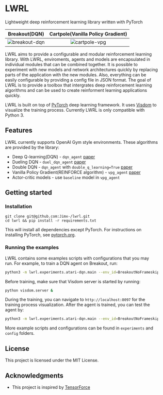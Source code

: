 # LWRL

Lightweight deep reinforcement learning library written with PyTorch

| Breakout(DQN)                                                                                         | Cartpole(Vanilla Policy Gradient)                                                  |
|:-----------------------------------------------------------------------------------------------------:|:----------------------------------------------------------------------------------:|
| ![breakout-dqn](https://thumbs.gfycat.com/AnchoredScornfulAustraliansilkyterrier-size_restricted.gif) | ![cartpole-vpg](https://thumbs.gfycat.com/WelllitFluffyBadger-size_restricted.gif) |

LWRL aims to provide a configurable and modular reinforcement learning library. With LWRL, enviroments, agents and models are encapsulated in individual modules that can be combined together. It is possible to experiment with new models and network architectures quickly by replacing parts of the application with the new modules. Also, everything can be easily configurable by providing a config file in JSON format. The goal of LWRL is to provide a toolbox that intergrates deep reinforcement learning algorithms and can be used to create reinforment learning applications quickly.

LWRL is built on top of [PyTorch](https://pytorch.org/) deep learning framework. It uses  [Visdom](https://github.com/facebookresearch/visdom.git) to visualize the training process. Currently LWRL is only compatible with Python 3.



## Features

LWRL currently supports OpenAI Gym style environments. These algorithms are provided by the library:

- Deep Q-learning(DQN) - `dqn_agent`  [paper](https://www.cs.toronto.edu/%7Evmnih/docs/dqn.pdf)
- Dueling DQN - `duel_dqn_agent`  [paper](https://arxiv.org/pdf/1511.06581.pdf)
- Double DQN - `dqn_agent` with `double_q_learning=True`  [paper](https://arxiv.org/abs/1509.06461)
- Vanilla Policy Gradient(REINFORCE algorithm) - `vpg_agent`  [paper](http://www-anw.cs.umass.edu/%7Ebarto/courses/cs687/williams92simple.pdf)
- Actor-critic models - use `baseline` model in `vpg_agent`



## Getting started

### Installation

```
git clone git@github.com:Jimx-/lwrl.git
cd lwrl && pip install -r requirements.txt
```

This will install all dependencies except PyTorch. For instructions on installing PyTorch, see [pytorch.org](https://pytorch.org/).

### Running the examples

LWRL contains some examples scripts with configurations that you may run.  For example, to train a DQN agent on Breakout, run:

```sh
python3 -m lwrl.experiments.atari-dqn.main --env_id=BreakoutNoFrameskip-v4 --agent lwrl/configs/atari-dqn.json --network lwrl/configs/networks/nature-dqn.json --save_dir=/path/to/save/model --is_train
```

Before training, make sure that Visdom server is started by running:

```sh
python visdom.server &
```

During the training, you can navigate to `http://localhost:8097` for the training process visualization. After the agent is trained, you can test the agent by:

```sh
python3 -m lwrl.experiments.atari-dqn.main --env_id=BreakoutNoFrameskip-v4 --agent lwrl/configs/atari-dqn.json --network lwrl/configs/networks/nature-dqn.json --save_dir=/path/to/save/model --visualize
```

More example scripts and configurations can be found in `experiments` and `config` folders.



## License

This project is licensed under the MIT License.



## Acknowledgments

- This project is inspired by [TensorForce](https://github.com/reinforceio/tensorforce)




